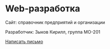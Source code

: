 # Web-разработка

<p>Сайт: справочник предприятий и организации</p>
<p>Разработчик: Зыков Кирилл, группа МО-201</p>
<p><a href="mailto:kiryushaz.gaming@gmail.com">Написать письмо</a></p>
